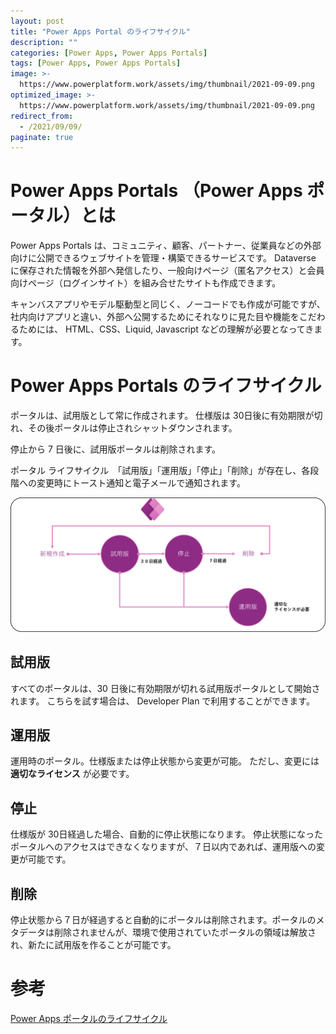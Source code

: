 ```yaml
---
layout: post
title: "Power Apps Portal のライフサイクル"
description: ""
categories: [Power Apps, Power Apps Portals]
tags: [Power Apps, Power Apps Portals]
image: >-
  https://www.powerplatform.work/assets/img/thumbnail/2021-09-09.png
optimized_image: >-
  https://www.powerplatform.work/assets/img/thumbnail/2021-09-09.png
redirect_from:
  - /2021/09/09/
paginate: true
---
```


# Power Apps Portals （Power Apps ポータル）とは

Power Apps Portals は、コミュニティ、顧客、パートナー、従業員などの外部向けに公開できるウェブサイトを管理・構築できるサービスです。
Dataverse に保存された情報を外部へ発信したり、一般向けページ（匿名アクセス）と会員向けページ（ログインサイト）を組み合せたサイトも作成できます。

キャンバスアプリやモデル駆動型と同じく、ノーコードでも作成が可能ですが、社内向けアプリと違い、外部へ公開するためにそれなりに見た目や機能をこだわるためには、 HTML、CSS、Liquid, Javascript などの理解が必要となってきます。

# Power Apps Portals のライフサイクル

ポータルは、試用版として常に作成されます。 仕様版は 30日後に有効期限が切れ、その後ポータルは停止されシャットダウンされます。 

停止から 7 日後に、試用版ポータルは削除されます。 

ポータル ライフサイクル　「試用版」「運用版」「停止」「削除」が存在し、各段階への変更時にトースト通知と電子メールで通知されます。


<a class="post-image" href="/assets/blogpost/2021/2021-09-09-01.png">
<img itemprop="image" src="/assets/blogpost/2021/2021-09-09-01.png" alt="ライフサイクル" />
</a>
<br>

## 試用版

すべてのポータルは、30 日後に有効期限が切れる試用版ポータルとして開始されます。
こちらを試す場合は、 Developer Plan で利用することができます。

## 運用版

運用時のポータル。仕様版または停止状態から変更が可能。
ただし、変更には **適切なライセンス** が必要です。

## 停止

仕様版が 30日経過した場合、自動的に停止状態になります。
停止状態になったポータルへのアクセスはできなくなりますが、７日以内であれば、運用版への変更が可能です。

## 削除

停止状態から７日が経過すると自動的にポータルは削除されます。ポータルのメタデータは削除されませんが、環境で使用されていたポータルの領域は解放され、新たに試用版を作ることが可能です。

# 参考

[Power Apps ポータルのライフサイクル](https://docs.microsoft.com/ja-jp/powerapps/maker/portals/admin/portal-lifecycle)

